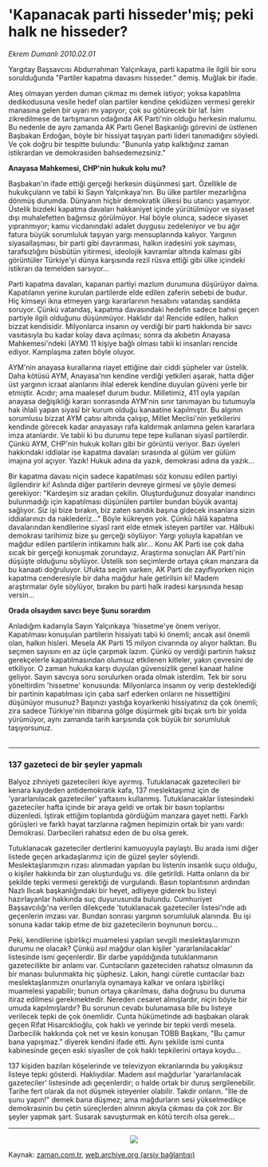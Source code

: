 # 'Kapanacak parti hisseder'miş; peki  halk ne hisseder?

*Ekrem Dumanlı 2010.02.01*

<tr><td class="metin" colspan="2" style="padding-top: 20px; padding-left: 5px; ">Yargıtay Başsavcısı Abdurrahman Yalçınkaya, parti kapatma ile ilgili bir soru sorulduğunda "Partiler kapatma davasını hisseder." demiş. Muğlak bir ifade.</td></tr><tr><td class="metin" colspan="2" style="padding-top: 20px; padding-left: 5px; "><p>Ateş olmayan yerden duman çıkmaz mı demek istiyor; yoksa kapatılma dedikodusuna vesile hedef olan partiler kendine çekidüzen vermesi gerekir manasına gelen bir uyarı mı yapıyor; çok su götürecek bir laf. İsim zikredilmese de tartışmanın odağında AK Parti'nin olduğu herkesin malumu. Bu nedenle de aynı zamanda AK Parti Genel Başkanlığı görevini de üstlenen Başbakan Erdoğan, böyle bir hissiyat taşıyan parti lideri tanımadığını söyledi. Ve çok doğru bir tespitte bulundu: "Bununla yatıp kalktığınız zaman istikrardan ve demokrasiden bahsedemezsiniz."
<p><b>Anayasa Mahkemesi, CHP'nin hukuk kolu mu?
</b>
<p>Başbakan'ın ifade ettiği gerçeği herkesin düşünmesi şart. Özellikle de hukukçuların ve tabii ki Sayın Yalçınkaya'nın. Bu ülke partiler mezarlığına dönmüş durumda. Dünyanın hiçbir demokratik ülkesi bu utancı yaşamıyor. Üstelik bizdeki kapatma davaları hakkaniyet içinde yürütülmüyor ve siyaset dışı muhalefetten bağımsız görülmüyor. Hal böyle olunca, sadece siyaset yıpranmıyor; kamu vicdanındaki adalet duygusu zedeleniyor ve bu ağır fatura büyük sorumluluk taşıyan yargı mensuplarında kalıyor. Yargının siyasallaşması, bir parti gibi davranması, halkın iradesini yok sayması, tarafsızlığını büsbütün yitirmesi, ideolojik kavramlar altında kalması gibi görüntüler Türkiye'yi dünya karşısında rezil rüsva ettiği gibi ülke içindeki istikrarı da temelden sarsıyor...
<p>Parti kapatma davaları, kapanan partiyi mazlum durumuna düşürüyor daima. Kapatılanın yerine kurulan partilerde elde edilen zaferin sebebi de budur. Hiç kimseyi ikna etmeyen yargı kararlarının hesabını vatandaş sandıkta soruyor. Çünkü vatandaş, kapatma davasındaki hedefin sadece bahsi geçen partiyle ilgili olduğunu düşünmüyor. Haklıdır da! Rencide edilen, halkın bizzat kendisidir. Milyonlarca insanın oy verdiği bir parti hakkında bir savcı vasıtasıyla bu kadar kolay dava açılması; sonra da akıbetin Anayasa Mahkemesi'ndeki (AYM) 11 kişiye bağlı olması tabii ki insanları rencide ediyor. Kamplaşma zaten böyle oluyor.
<p>AYM'nin anayasa kurallarına riayet ettiğine dair ciddi şüpheler var üstelik. Daha kötüsü AYM, Anayasa'nın kendine verdiği yetkileri aşarak, hatta diğer üst yargının icraat alanlarını ihlal ederek kendine duyulan güveni yerle bir etmiştir. Acıdır; ama maalesef durum budur. Milletimiz, 411 oyla yapılan anayasa değişikliği kararı sonrasında AYM'nin sınır tanımayan bu tutumuyla hak ihlali yapan siyasî bir kurum olduğu kanaatine kapılmıştır. Bu algının sorumlusu bizzat AYM çatısı altında çalışıp, Millet Meclisi'nin yetkilerini kendinde görecek kadar anayasayı rafa kaldırmak anlamına gelen kararlara imza atanlardır. Ve tabii ki bu durumu tepe tepe kullanan siyasî partilerdir. Çünkü AYM, CHP'nin hukuk kolları gibi bir görüntü veriyor. Bazı üyeleri hakkındaki iddialar ise kapatma davaları sırasında al gülüm ver gülüm imajına yol açıyor. Yazık! Hukuk adına da yazık, demokrasi adına da yazık...
<p>Bir kapatma davası niçin sadece kapatılması söz konusu edilen partiyi ilgilendirir ki! Aslında diğer partilerin devreye girmesi ve şöyle demesi gerekiyor: "Kardeşim siz aradan çekilin. Oluşturduğunuz dosyalar inandırıcı bulunmadığı için kapatılması düşünülen partiler bundan büyük avantaj sağlıyor. Siz işi bize bırakın, biz zaten sandık başına gidecek insanlara sizin iddialarınızı da naklederiz..." Böyle kükreyen yok. Çünkü hâlâ kapatma davalarından kendilerine siyasî rant elde etmek isteyen partiler var. Hâlbuki demokrasi tarihimiz bize şu gerçeği söylüyor: Yargı yoluyla kapatılan ve mağdur edilen partilerin intikamını halk alır... Konu AK Parti ise çok daha sıcak bir gerçeği konuşmak zorundayız. Araştırma sonuçları AK Parti'nin düşüşte olduğunu söylüyor. Üstelik son seçimlerde ortaya çıkan manzara da bu kanaati doğruluyor. Ufukta seçim varken, AK Parti de zayıflıyorken niçin kapatma cenderesiyle bir daha mağdur hale getirilsin ki! Madem araştırmalar öyle söylüyor, bırakın bu parti halk iradesi karşısında hesap versin...
<p><b>Orada olsaydım savcı beye Şunu sorardım
</b>
<p>Anladığım kadarıyla Sayın Yalçınkaya 'hissetme'ye önem veriyor. Kapatılması konuşulan partilerin hissiyatı tabii ki önemli; ancak asıl önemli olan, halkın hisleri. Mesela AK Parti 15 milyon civarında oy alıyor halktan. Bu seçmen sayısını en az üçle çarpmak lazım. Çünkü oy verdiği partinin haksız gerekçelerle kapatılmasından olumsuz etkilenen kitleler, yakın çevresini de etkiliyor. O zaman hukuka karşı duyulan güvensizlik genel kanaat haline geliyor. Sayın savcıya soru sorulurken orada olmak isterdim. Tek bir soru yöneltirdim 'hissetme' konusunda: Milyonlarca insanın oy verip desteklediği bir partinin kapatılması için çaba sarf ederken onların ne hissettiğini düşünüyor musunuz? Başınızı yastığa koyarkenki hissiyatınız da çok önemli; zira sadece Türkiye'nin itibarına gölge düşürmek gibi bıçak sırtı bir yolda yürümüyor, aynı zamanda tarih karşısında çok büyük bir sorumluluk taşıyorsunuz.
<br/>
 <hr/>
<h3>137 gazeteci de bir şeyler yapmalı
</h3>
<p>Balyoz zihniyeti gazetecileri ikiye ayırmış. Tutuklanacak gazetecileri bir kenara kaydeden antidemokratik kafa, 137 meslektaşımız için de 'yararlanılacak gazeteciler' yaftasını kullanmış. Tutuklanacaklar listesindeki gazeteciler hafta içinde bir araya geldi ve ortak bir basın toplantısı düzenledi. İştirak ettiğim toplantıda gördüğüm manzara gayet netti. Farklı görüşleri ve farklı hayat tarzlarına rağmen hepimizin ortak bir yanı vardı: Demokrasi. Darbecileri rahatsız eden de bu olsa gerek.
<p>Tutuklanacak gazeteciler dertlerini kamuoyuyla paylaştı. Bu arada ismi diğer listede geçen arkadaşlarımız için de güzel şeyler söylendi. Meslektaşlarımızın rızası alınmadan yapılan bu listenin insanlık suçu olduğu, o kişiler hakkında bir zan oluşturduğu vs. dile getirildi. Hatta onların da bir şekilde tepki vermesi gerektiği de vurgulandı. Basın toplantısının ardından Nazlı Ilıcak başkanlığındaki bir heyet, adliyeye giderek bu listeyi hazırlayanlar hakkında suç duyurusunda bulundu. Cumhuriyet Başsavcılığı'na verilen dilekçede 'tutuklanacak gazeteciler listesi'nde adı geçenlerin imzası var. Bundan sonrası yargının sorumluluk alanında. Bu işi sonuna kadar takip etme de biz gazetecilerin boynunun borcu...
<p>Peki, kendilerine işbirlikçi muamelesi yapılan sevgili meslektaşlarımızın durumu ne olacak? Çünkü asıl mağdur olan kişiler 'yararlanılacaklar' listesinde ismi geçenlerdir. Bir darbe yapıldığında tutuklanmanın gazetecilikte bir anlamı var. Cuntacıların gazeteciden rahatsız olmasının da bir manası bulunmakta hiç şüphesiz. Lakin, hangi cüretle cuntacılar bazı meslektaşlarımızın onurlarıyla oynamaya kalkar ve onlara işbirlikçi muamelesi yapabilir; bunun ortaya çıkarılması, daha doğrusu bu duruma itiraz edilmesi gerekmektedir. Nereden cesaret almışlardır, niçin böyle bir umuda kapılmışlardır? Bu sorunun cevabı bulunamasa bile bu listeye verilecek tepki de çok önemlidir. Cunta hükümetinde adı başbakan olarak geçen Rifat Hisarcıklıoğlu, çok haklı ve yerinde bir tepki verdi mesela. Darbecilik hakkında çok net ve kesin konuşan TOBB Başkanı, "Bu çamur bana yapışmaz." diyerek kendini ifade etti. Aynı şekilde ismi cunta kabinesinde geçen eski siyasîler de çok haklı tepkilerini ortaya koydu...
<p>137 kişiden bazıları köşelerinde ve televizyon ekranlarında bu yakışıksız listeye tepki gösterdi. Haklıydılar. Madem asıl mağdurlar 'yararlanılacak gazeteciler' listesinde adı geçenlerdir; o halde ortak bir duruş sergilenebilir. Tarihe fert olarak da not düşmek isteyenler olabilir. Takdir onların. "İlle de şunu yapın!" demek bana düşmez; ama mağdurların sesi yükselmedikçe demokrasinin bu çetin süreçlerden alnının akıyla çıkması da çok zor. Bir şeyler yapmak şart. Susarak savuşturmak en kötü tercih olsa gerek...
<p>
<hr/>
<p>
<p align="center"><img border="0" src="http://web.archive.org/web/20100204091232im_/http://medya.zaman.com.tr/2010/02/01/tiraj.gif"/>
<br/></p></p></p></p></p></p></p></p></p></p></p></p></p></p></p></td></tr>

Kaynak: [zaman.com.tr](http://zaman.com.tr/yazar.do?yazino=946753), [web.archive.org (arşiv bağlantısı)](http://web.archive.org/web/20100204091232/http://zaman.com.tr:80/yazar.do?yazino=946753)
